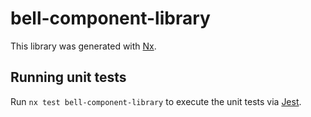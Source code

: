 # bell-component-library

This library was generated with [Nx](https://nx.dev).

## Running unit tests

Run `nx test bell-component-library` to execute the unit tests via [Jest](https://jestjs.io).
